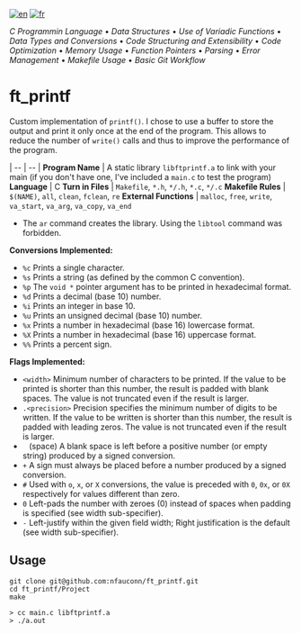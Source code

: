 [![en](https://img.shields.io/badge/lang-en-pink.svg)](https://github.com/nfauconn/ft_printf/blob/master/README.md)
[![fr](https://img.shields.io/badge/lang-fr-purple.svg)](https://github.com/nfauconn/ft_printf/blob/master/README.fr.md)

*C Programmin Language* • *Data Structures* • *Use of Variadic Functions* • *Data Types and Conversions* • *Code Structuring and Extensibility* • *Code Optimization* • *Memory Usage* • *Function Pointers* • *Parsing* • *Error Management* • *Makefile Usage* • *Basic Git Workflow*

# ft_printf

Custom implementation of `printf()`. I chose to use a buffer to store the output and print it only once at the end of the program. This allows to reduce the number of `write()` calls and thus to improve the performance of the program.

| -- | -- |
**Program Name** | A static library `libftprintf.a` to link with your main (if you don't have one, I've included a `main.c` to test the program)
**Language** | C
**Turn in Files** | `Makefile`, `*.h`, `*/.h`, `*.c`, `*/.c`
**Makefile Rules** | `$(NAME)`, `all`, `clean`, `fclean`, `re`
**External Functions** | `malloc`, `free`, `write`, `va_start`, `va_arg`, `va_copy`, `va_end`

- The `ar` command creates the library. Using the `libtool` command was forbidden.

**Conversions Implemented:**

- `%c` Prints a single character.
- `%s` Prints a string (as defined by the common C convention).
- `%p` The `void *` pointer argument has to be printed in hexadecimal format.
- `%d` Prints a decimal (base 10) number.
- `%i` Prints an integer in base 10.
- `%u` Prints an unsigned decimal (base 10) number.
- `%x` Prints a number in hexadecimal (base 16) lowercase format.
- `%X` Prints a number in hexadecimal (base 16) uppercase format.
- `%%` Prints a percent sign.

**Flags Implemented:**
- `<width>` Minimum number of characters to be printed. If the value to be printed is shorter than this number, the result is padded with blank spaces. The value is not truncated even if the result is larger.
- `.<precision>` Precision specifies the minimum number of digits to be written. If the value to be written is shorter than this number, the result is padded with leading zeros. The value is not truncated even if the result is larger.
- ` ` (space) A blank space is left before a positive number (or empty string) produced by a signed conversion.
- `+` A sign must always be placed before a number produced by a signed conversion.
- `#` Used with `o`, `x`, or `X` conversions, the value is preceded with `0`, `0x`, or `0X` respectively for values different than zero.
- `0` Left-pads the number with zeroes (0) instead of spaces when padding is specified (see width sub-specifier).
- `-` Left-justify within the given field width; Right justification is the default (see width sub-specifier).


## Usage

```shell
git clone git@github.com:nfauconn/ft_printf.git
cd ft_printf/Project
make
```

``` shell
> cc main.c libftprintf.a
> ./a.out
```
